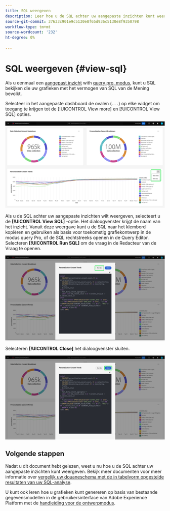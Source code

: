 ```yaml
---
title: SQL weergeven
description: Leer hoe u de SQL achter uw aangepaste inzichten kunt weergeven.
source-git-commit: 37633c901e9c5130e8f65d936c5130e8f9350798
workflow-type: tm+mt
source-wordcount: '232'
ht-degree: 0%

---
```


# SQL weergeven {#view-sql}

Als u eenmaal een [aangepast inzicht](./overview.md) with [query pro, modus](./query-pro-mode.md), kunt u SQL bekijken die uw grafieken met het vermogen van SQL van de Mening bevolkt.

Selecteer in het aangepaste dashboard de ovalen (`...`) op elke widget om toegang te krijgen tot de [!UICONTROL View more] en [!UICONTROL View SQL] opties.

![Een aangepast dashboard met een vervolgkeuzemenu voor ovalen van inzicht en de opties Meer weergeven en SQL-opties weergeven gemarkeerd.](../../images/customizable-insights/ellipses-dropdown.png)

Als u de SQL achter uw aangepaste inzichten wilt weergeven, selecteert u de **[!UICONTROL View SQL]** -optie. Het dialoogvenster krijgt de naam van het inzicht. Vanuit deze weergave kunt u de SQL naar het klembord kopiëren en gebruiken als basis voor toekomstig grafiekontwerp in de modus query Pro, of de SQL rechtstreeks openen in de Query Editor. Selecteren **[!UICONTROL Run SQL]** om de vraag in de Redacteur van de Vraag te openen.

![Een dialoogvenster waarin de SQL-code van een inzicht wordt weergegeven en waarin de optie SQL en SQL uitvoeren is gemarkeerd.](../../images/customizable-insights/view-sql.png)

Selecteren **[!UICONTROL Close]** het dialoogvenster sluiten.

![Een dialoogvenster waarin de SQL-code van een inzicht wordt weergegeven met de optie Sluiten gemarkeerd.](../../images/customizable-insights/close-sql-dialog.png)

## Volgende stappen

Nadat u dit document hebt gelezen, weet u nu hoe u de SQL achter uw aangepaste inzichten kunt weergeven. Bekijk meer documenten voor meer informatie over [vergelijk uw douaneschema met de in tabelvorm opgestelde resultaten van uw SQL-analyse](./view-more.md).

U kunt ook leren hoe u grafieken kunt genereren op basis van bestaande gegevensmodellen in de gebruikersinterface van Adobe Experience Platform met de [handleiding voor de ontwerpmodus](../../user-defined-dashboards.md).
